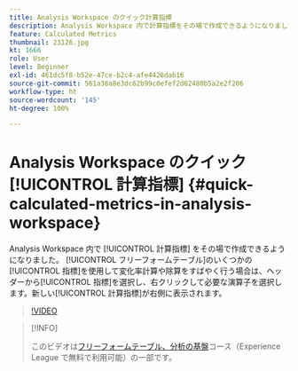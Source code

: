 ```yaml
---
title: Analysis Workspace のクイック計算指標
description: Analysis Workspace 内で計算指標をその場で作成できるようになりました。フリーフォームテーブルのいくつかの指標を使用して変化率計算や除算をすばやく行う場合は、ヘッダーから指標を選択し、右クリックして必要な演算子を選択します。新しい計算指標が右側に表示されます。
feature: Calculated Metrics
thumbnail: 23126.jpg
kt: 1666
role: User
level: Beginner
exl-id: 461dc5f8-b52e-47ce-b2c4-afe4426dab16
source-git-commit: 561a36a8e3dc62b99c0efef2d62480b5a2e2f206
workflow-type: ht
source-wordcount: '145'
ht-degree: 100%

---
```


# Analysis Workspace のクイック [!UICONTROL 計算指標] {#quick-calculated-metrics-in-analysis-workspace}

Analysis Workspace 内で [!UICONTROL 計算指標] をその場で作成できるようになりました。 [!UICONTROL フリーフォームテーブル]のいくつかの[!UICONTROL 指標]を使用して変化率計算や除算をすばやく行う場合は、ヘッダーから[!UICONTROL 指標]を選択し、右クリックして必要な演算子を選択します。新しい[!UICONTROL 計算指標]が右側に表示されます。

>[!VIDEO](https://video.tv.adobe.com/v/23126/?quality=12)

>[!INFO]
>
> このビデオは[フリーフォームテーブル、分析の基盤](https://experienceleague.adobe.com/?recommended=Analytics-U-1-2020.3)コース（Experience League で無料で利用可能）の一部です。
